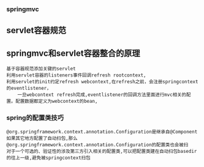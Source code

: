 ### springmvc
## servlet容器规范
## springmvc和servlet容器整合的原理
```
基于容器规范添加关键的servlet
利用servlet容器的listeners事件回调refresh rootcontext,
利用servlet的init约定refresh webcontext,在refresh之前，会注册springcontext的eventlistener，
    一旦webcontext refresh完成,eventlistener的回调方法里面进行mvc相关的配置。配置数据都定义为webcontext的bean,

```
### spring的配置类技巧
```
@org.springframework.context.annotation.Configuration是继承自@Component
如果其它地方配置了自动扫包,那么@org.springframework.context.annotation.Configuration的配置类也会被扫
对于一个可选的、验证性的涉及第三方引入相关的配置类,可以把配置类建在自动扫包basedir的往上一级,避免被springcontext扫包
```

